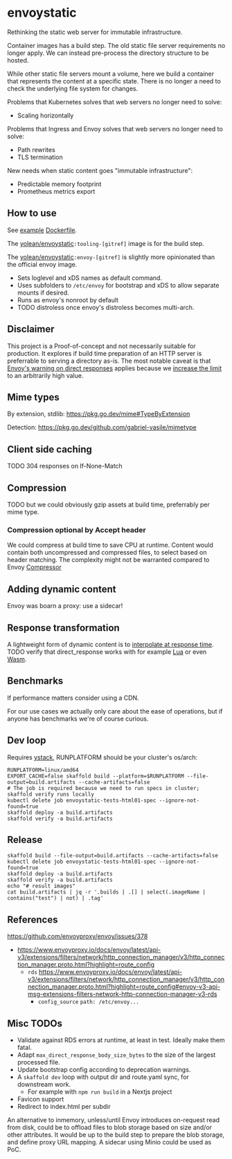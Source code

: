 # envoystatic

Rethinking the static web server for immutable infrastructure.

Container images  has a build step. The old static file server requirements no longer apply.
We can instead pre-process the directory structure to be hosted.

While other static file servers mount a volume,
here we build a container that represents the content at a specific state.
There is no longer a need to check the underlying file system for changes.

Problems that Kubernetes solves that web servers no longer need to solve:
- Scaling horizontally

Problems that Ingress and Envoy solves that web servers no longer need to solve:
- Path rewrites
- TLS termination

New needs when static content goes "immutable infrastructure":
- Predictable memory footprint
- Prometheus metrics export

## How to use

See [example](./tests) [Dockerfile](./tests/html01/Dockerfile).

The [yolean/envoystatic](yolean/envoystatic)`:tooling-[gitref]`
image is for the build step.

The [yolean/envoystatic](yolean/envoystatic)`:envoy-[gitref]`
is slightly more opinionated than the official envoy image.
- Sets loglevel and xDS names as default command.
- Uses subfolders to `/etc/envoy` for bootstrap and xDS
  to allow separate mounts if desired.
- Runs as envoy's nonroot by default
- TODO distroless once envoy's distroless becomes multi-arch.

## Disclaimer

This project is a Proof-of-concept and not necessarily suitable for production.
It explores if build time preparation of an HTTP server is preferrable to serving a directory as-is.
The most notable caveat is that
[Envoy's warning on direct responses](https://www.envoyproxy.io/docs/envoy/v1.21.1/api-v3/config/route/v3/route.proto.html?highlight=max_direct_response_body_size_bytes)
applies because we [increase the limit](https://github.com/envoyproxy/envoy/pull/14778) to an arbitrarily high value.

## Mime types

By extension, stdlib: https://pkg.go.dev/mime#TypeByExtension

Detection:
https://pkg.go.dev/github.com/gabriel-vasile/mimetype

## Client side caching

TODO 304 responses on If-None-Match

## Compression

TODO but we could obviously gzip assets at build time, preferrably per mime type.

### Compression optional by Accept header

We could compress at build time to save CPU at runtime.
Content would contain both uncompressed and compressed files, to select based on header matching. The complexity might not be warranted compared to Envoy [Compressor](https://www.envoyproxy.io/docs/envoy/v1.21.1/api-v3/extensions/filters/http/compressor/v3/compressor.proto.html?highlight=http%20filters)

## Adding dynamic content

Envoy was boarn a proxy: use a sidecar!

## Response transformation

A lightweight form of dynamic content is to [interpolate at response time](https://github.com/kris-nova/bjorno). TODO verify that direct_response works with for example [Lua](https://www.envoyproxy.io/docs/envoy/v1.21.1/api-v3/extensions/filters/http/lua/v3/lua.proto.html?highlight=lua) or even [Wasm](https://www.envoyproxy.io/docs/envoy/v1.21.1/configuration/listeners/network_filters/wasm_filter.html?highlight=wasm).

## Benchmarks

If performance matters consider using a CDN.

For our use cases we actually only care about the ease of operations,
but if anyone has benchmarks we're of course curious.

## Dev loop

Requires [ystack](https://github.com/Yolean/ystack), RUNPLATFORM should be your cluster's os/arch:

```
RUNPLATFORM=linux/amd64
EXPORT_CACHE=false skaffold build --platform=$RUNPLATFORM --file-output=build.artifacts --cache-artifacts=false
# The job is required because we need to run specs in cluster; skaffold verify runs locally
kubectl delete job envoystatic-tests-html01-spec --ignore-not-found=true
skaffold deploy -a build.artifacts
skaffold verify -a build.artifacts
```

## Release

```
skaffold build --file-output=build.artifacts --cache-artifacts=false
kubectl delete job envoystatic-tests-html01-spec --ignore-not-found=true
skaffold deploy -a build.artifacts
skaffold verify -a build.artifacts
echo "# result images"
cat build.artifacts | jq -r '.builds | .[] | select(.imageName | contains("test") | not) | .tag'
```

## References

https://github.com/envoyproxy/envoy/issues/378

- https://www.envoyproxy.io/docs/envoy/latest/api-v3/extensions/filters/network/http_connection_manager/v3/http_connection_manager.proto.html?highlight=route_config
  - `rds` https://www.envoyproxy.io/docs/envoy/latest/api-v3/extensions/filters/network/http_connection_manager/v3/http_connection_manager.proto.html?highlight=route_config#envoy-v3-api-msg-extensions-filters-network-http-connection-manager-v3-rds
    - `config_source` `path: /etc/envoy...`

## Misc TODOs

- Validate against RDS errors at runtime, at least in test. Ideally make them fatal.
- Adapt `max_direct_response_body_size_bytes` to the size of the largest processed file.
- Update bootstrap config according to deprecation warnings.
- A `skaffold dev` loop with output dir and route.yaml sync, for downstream work.
  - For example with `npm run build` in a Nextjs project
- Favicon support
- Redirect to index.html per subdir

An alternative to inmemory, unless/until Envoy introduces on-request read from disk,
could be to offload files to blob storage based on size and/or other attributes.
It would be up to the build step to prepare the blob storage, and define proxy URL mapping.
A sidecar using Minio could be used as PoC.
